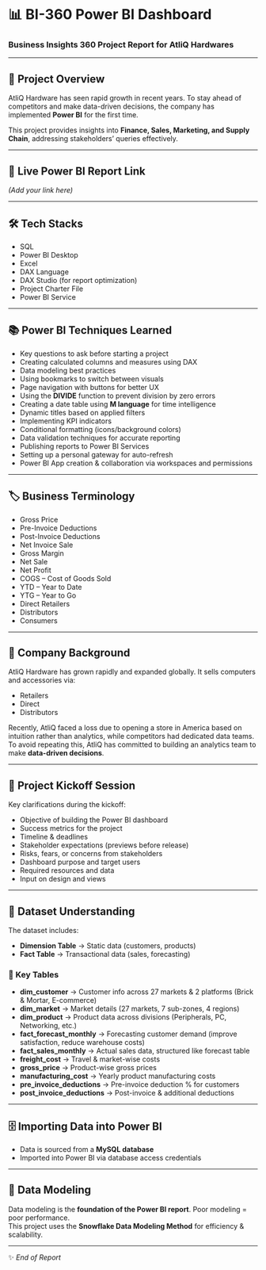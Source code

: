 # 📊 BI-360 Power BI Dashboard  
### Business Insights 360 Project Report for **AtliQ Hardwares**  

---

## 🚀 Project Overview  
AtliQ Hardware has seen rapid growth in recent years. To stay ahead of competitors and make data-driven decisions, the company has implemented **Power BI** for the first time.  

This project provides insights into **Finance, Sales, Marketing, and Supply Chain**, addressing stakeholders’ queries effectively.  

---

## 🔗 Live Power BI Report Link  
*(Add your link here)*  

---

## 🛠️ Tech Stacks  
- SQL  
- Power BI Desktop  
- Excel  
- DAX Language  
- DAX Studio (for report optimization)  
- Project Charter File  
- Power BI Service  

---

## 📚 Power BI Techniques Learned  
- Key questions to ask before starting a project  
- Creating calculated columns and measures using DAX  
- Data modeling best practices  
- Using bookmarks to switch between visuals  
- Page navigation with buttons for better UX  
- Using the **DIVIDE** function to prevent division by zero errors  
- Creating a date table using **M language** for time intelligence  
- Dynamic titles based on applied filters  
- Implementing KPI indicators  
- Conditional formatting (icons/background colors)  
- Data validation techniques for accurate reporting  
- Publishing reports to Power BI Services  
- Setting up a personal gateway for auto-refresh  
- Power BI App creation & collaboration via workspaces and permissions  

---

## 🏷️ Business Terminology  
- Gross Price  
- Pre-Invoice Deductions  
- Post-Invoice Deductions  
- Net Invoice Sale  
- Gross Margin  
- Net Sale  
- Net Profit  
- COGS – Cost of Goods Sold  
- YTD – Year to Date  
- YTG – Year to Go  
- Direct Retailers  
- Distributors  
- Consumers  

---

## 🏢 Company Background  
AtliQ Hardware has grown rapidly and expanded globally. It sells computers and accessories via:  
- Retailers  
- Direct  
- Distributors  

Recently, AtliQ faced a loss due to opening a store in America based on intuition rather than analytics, while competitors had dedicated data teams. To avoid repeating this, AtliQ has committed to building an analytics team to make **data-driven decisions**.  

---

## 📝 Project Kickoff Session  
Key clarifications during the kickoff:  
- Objective of building the Power BI dashboard  
- Success metrics for the project  
- Timeline & deadlines  
- Stakeholder expectations (previews before release)  
- Risks, fears, or concerns from stakeholders  
- Dashboard purpose and target users  
- Required resources and data  
- Input on design and views  

---

## 📂 Dataset Understanding  
The dataset includes:  
- **Dimension Table** → Static data (customers, products)  
- **Fact Table** → Transactional data (sales, forecasting)  

### 🔑 Key Tables  
- **dim_customer** → Customer info across 27 markets & 2 platforms (Brick & Mortar, E-commerce)  
- **dim_market** → Market details (27 markets, 7 sub-zones, 4 regions)  
- **dim_product** → Product data across divisions (Peripherals, PC, Networking, etc.)  
- **fact_forecast_monthly** → Forecasting customer demand (improve satisfaction, reduce warehouse costs)  
- **fact_sales_monthly** → Actual sales data, structured like forecast table  
- **freight_cost** → Travel & market-wise costs  
- **gross_price** → Product-wise gross prices  
- **manufacturing_cost** → Yearly product manufacturing costs  
- **pre_invoice_deductions** → Pre-invoice deduction % for customers  
- **post_invoice_deductions** → Post-invoice & additional deductions  

---

## 🗄️ Importing Data into Power BI  
- Data is sourced from a **MySQL database**  
- Imported into Power BI via database access credentials  

---

## 🧩 Data Modeling  
Data modeling is the **foundation of the Power BI report**. Poor modeling = poor performance.  
This project uses the **Snowflake Data Modeling Method** for efficiency & scalability.  

---
✨ *End of Report*  
